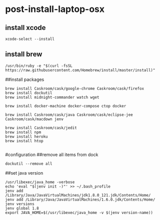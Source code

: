 # post-install-laptop-osx

## install xcode

```
xcode-select --install
```

## install brew

```
/usr/bin/ruby -e "$(curl -fsSL https://raw.githubusercontent.com/Homebrew/install/master/install)"
```

##install packages

```
brew install Caskroom/cask/google-chrome Caskroom/cask/firefox
brew install dockutil
brew install midnight-commander watch wget 
```

```
brew install docker-machine docker-compose ctop docker

brew install Caskroom/cask/java Caskroom/cask/eclipse-jee Caskroom/cask/macdown jenv

brew install Caskroom/cask/jedit
brew install npm
brew install heroku
brew install htop


```

#configuration
##remove all items from dock

```
dockutil --remove all
```


##set java version

```
/usr/libexec/java_home -verbose
echo 'eval "$(jenv init -)"' >> ~/.bash_profile
jenv add /Library/Java/JavaVirtualMachines/jdk1.8.0_121.jdk/Contents/Home/
jenv add /Library/Java/JavaVirtualMachines/1.6.0.jdk/Contents/Home/
jenv versions
jenv global 1.8
export JAVA_HOME=$(/usr/libexec/java_home -v $(jenv version-name))
```








